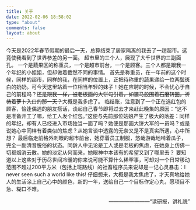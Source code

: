 ```yaml
---
title: 关于
date: 2022-02-06 18:58:02
type: "about"
comments: false
layout: about
---
```

  今天是2022年春节假期的最后一天，总算结束了居家隔离的我去了一趟超市。这竟使我看到了世界参差的另一面。
  超市里的三个人，展现了大千世界的三副面孔。
  一个是蔬果区的称重员，一个是超市前台，一个是顾客。三个人都是跟我一个年纪的小姐姐，但却做着截然不同的事情。
  首先是称重员，在一年前的这个时候，同样的超市，同样的我，在同样的位置上，正把待称重的蔬果递给一位两鬓斑白的奶奶。可今天这里站着一位相当年轻的妹子！她在应聘的时候，不会忧心于自己的前程吗？~~还是跟我一样，被老板画的大饼勾引着，如骡马般围着石磨转圈，祈祷着萝卜入口的那一天？~~大概是我多虑了。
  临结账，注意到了一个正在选红包的顾客，恰逢偶遇的朋友搭话，谈起自己春节即将过去才来赶此晚集的原因：“这不是准备开工了嘛，给工人发个红包。”这便与先前那位姑娘产生了极大的落差：同样的年纪，却有人已经进入市场独当一面了吗？她便是那画大饼大军的一员吗？或是说她心中同样有着类似的焦虑？从她言谈中透露的无奈又是不是真实所遇，心中所想？
  最后临走前格外刺眼的超市前台，她穿着员工制服，悠哉游哉地啃着瓜子，完全一副清音脱俗的状态。同龄人中无论是工人或是老板的焦虑，在她身上仿佛一切都烟消云散。她的淡定从何而来，她眼神中本该有的希望又到了哪里去？
  要知道以上这些对于历尽世间冷暖的你来说可能不算什么稀罕事，可却对一个日常移动范围不超过200平方米（包括上班路线）的社畜程序员来说却是一记心灵暴击：I never seen such a world like this!
  仔细想来，大概是我太焦虑了，才天真地给她人的生活涂上自己心中的颜色，新的一年，送给自己一个目标作定心丸，愿项目不急、糊口不难。
<p style="text-align:right;"> ————————“读研报，讲礼貌”</p>
 